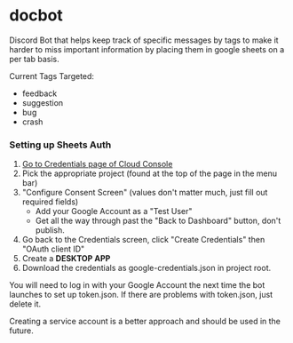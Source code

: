 # docbot

Discord Bot that helps keep track of specific messages by tags to make it harder to miss important information by placing them in google sheets on a per tab basis.

Current Tags Targeted:
- feedback
- suggestion
- bug
- crash

### Setting up Sheets Auth

1. [Go to Credentials page of Cloud Console](https://console.cloud.google.com/apis/credentials)
1. Pick the appropriate project (found at the top of the page in the menu bar)
1. "Configure Consent Screen" (values don't matter much, just fill out required fields)
    - Add your Google Account as a "Test User"
    - Get all the way through past the "Back to Dashboard" button, don't publish.
1. Go back to the Credentials screen, click "Create Credentials" then "OAuth client ID"
1. Create a **DESKTOP APP**
1. Download the credentials as google-credentials.json in project root.

You will need to log in with your Google Account the next time the bot launches to set up token.json.
If there are problems with token.json, just delete it.

Creating a service account is a better approach and should be used in the future.
